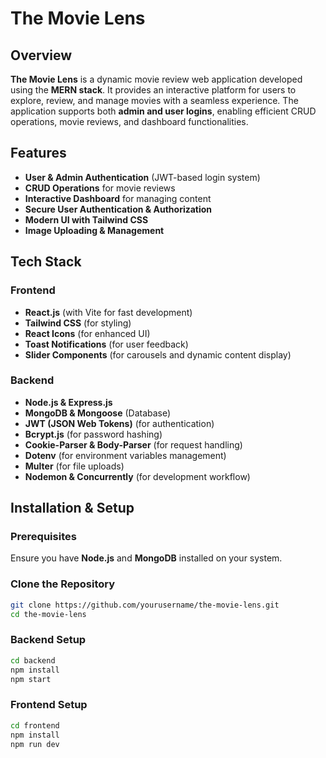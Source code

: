 # The Movie Lens

## Overview
**The Movie Lens** is a dynamic movie review web application developed using the **MERN stack**. It provides an interactive platform for users to explore, review, and manage movies with a seamless experience. The application supports both **admin and user logins**, enabling efficient CRUD operations, movie reviews, and dashboard functionalities.

## Features
- **User & Admin Authentication** (JWT-based login system)
- **CRUD Operations** for movie reviews
- **Interactive Dashboard** for managing content
- **Secure User Authentication & Authorization**
- **Modern UI with Tailwind CSS**
- **Image Uploading & Management**

## Tech Stack
### Frontend
- **React.js** (with Vite for fast development)
- **Tailwind CSS** (for styling)
- **React Icons** (for enhanced UI)
- **Toast Notifications** (for user feedback)
- **Slider Components** (for carousels and dynamic content display)

### Backend
- **Node.js & Express.js**
- **MongoDB & Mongoose** (Database)
- **JWT (JSON Web Tokens)** (for authentication)
- **Bcrypt.js** (for password hashing)
- **Cookie-Parser & Body-Parser** (for request handling)
- **Dotenv** (for environment variables management)
- **Multer** (for file uploads)
- **Nodemon & Concurrently** (for development workflow)

## Installation & Setup
### Prerequisites
Ensure you have **Node.js** and **MongoDB** installed on your system.

### Clone the Repository
```sh
git clone https://github.com/yourusername/the-movie-lens.git
cd the-movie-lens
```

### Backend Setup
```sh
cd backend
npm install
npm start
```

### Frontend Setup
```sh
cd frontend
npm install
npm run dev
```



